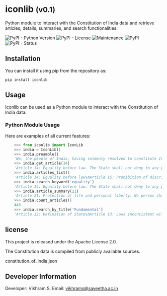 # iconlib <small> (v0.1) </small>
Python module to interact with the Constitution of India data and retrieve articles, details, summaries, and search functionalities.

![PyPI - Python Version](https://img.shields.io/pypi/pyversions/iconlib?label=Python) ![PyPI - License](https://img.shields.io/pypi/l/iconlib?label=License&color=red) ![Maintenance](https://img.shields.io/maintenance/yes/2025?label=Maintained) ![PyPI](https://img.shields.io/pypi/v/iconlib?label=PyPi) ![PyPI - Status](https://img.shields.io/pypi/status/iconlib?label=Status)

## Installation
You can install it using pip from the repository as:

    pip install iconlib

## Usage
Iconlib can be used as a Python module to interact with the Constitution of India data.

### Python Module Usage
Here are examples of all current features:

```python
    >>> from iconlib import IconLib
    >>> india = IconLib()
    >>> india.preamble()
    'We, the people of India, having solemnly resolved to constitute India into a Sovereign, Socialist, Secular, Democratic Republic...'
    >>> india.get_article(14)
    'Article 14: Equality before law. The State shall not deny to any person equality before the law or the equal protection of the laws within the territory of India.'
    >>> india.articles_list()
    'Article 14: Equality before law\nArticle 15: Prohibition of discrimination on grounds of religion, race, caste, sex or place of birth\n...'
    >>> india.search_keyword('equality')
    'Article 14: Equality before law. The State shall not deny to any person equality before the law or the equal protection of the laws within the territory of India.'
    >>> india.article_summary(21)
    'Article 21: Protection of life and personal liberty. No person shall be deprived of his life or personal liberty except according to procedure established by law.'
    >>> india.count_articles()
    448
    >>> india.search_by_title('Fundamental')
    'Article 12: Definition of State\nArticle 13: Laws inconsistent with or in derogation of the fundamental rights\n...'
```
## license
This project is released under the Apache License 2.0.

The Constitution data is compiled from publicly available sources.

constitution_of_india.json

## Developer Information
Developer: Vikhram S.
Email: vikhrams@saveetha.ac.in
